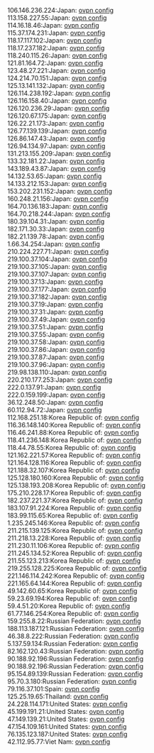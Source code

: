 106.146.236.224:Japan: [ovpn config](vpn/106_146_236_224.ovpn)  
113.158.227.55:Japan: [ovpn config](vpn/113_158_227_55.ovpn)  
114.16.18.46:Japan: [ovpn config](vpn/114_16_18_46.ovpn)  
115.37.174.231:Japan: [ovpn config](vpn/115_37_174_231.ovpn)  
118.17.117.102:Japan: [ovpn config](vpn/118_17_117_102.ovpn)  
118.17.237.182:Japan: [ovpn config](vpn/118_17_237_182.ovpn)  
118.240.115.26:Japan: [ovpn config](vpn/118_240_115_26.ovpn)  
121.81.164.72:Japan: [ovpn config](vpn/121_81_164_72.ovpn)  
123.48.27.221:Japan: [ovpn config](vpn/123_48_27_221.ovpn)  
124.214.70.151:Japan: [ovpn config](vpn/124_214_70_151.ovpn)  
125.13.141.132:Japan: [ovpn config](vpn/125_13_141_132.ovpn)  
126.114.238.192:Japan: [ovpn config](vpn/126_114_238_192.ovpn)  
126.116.158.40:Japan: [ovpn config](vpn/126_116_158_40.ovpn)  
126.120.236.29:Japan: [ovpn config](vpn/126_120_236_29.ovpn)  
126.120.67.175:Japan: [ovpn config](vpn/126_120_67_175.ovpn)  
126.22.21.173:Japan: [ovpn config](vpn/126_22_21_173.ovpn)  
126.77.139.139:Japan: [ovpn config](vpn/126_77_139_139.ovpn)  
126.86.147.43:Japan: [ovpn config](vpn/126_86_147_43.ovpn)  
126.94.134.97:Japan: [ovpn config](vpn/126_94_134_97.ovpn)  
131.213.155.209:Japan: [ovpn config](vpn/131_213_155_209.ovpn)  
133.32.181.22:Japan: [ovpn config](vpn/133_32_181_22.ovpn)  
143.189.43.87:Japan: [ovpn config](vpn/143_189_43_87.ovpn)  
14.132.53.65:Japan: [ovpn config](vpn/14_132_53_65.ovpn)  
14.133.212.153:Japan: [ovpn config](vpn/14_133_212_153.ovpn)  
153.202.231.152:Japan: [ovpn config](vpn/153_202_231_152.ovpn)  
160.248.21.156:Japan: [ovpn config](vpn/160_248_21_156.ovpn)  
164.70.136.183:Japan: [ovpn config](vpn/164_70_136_183.ovpn)  
164.70.218.244:Japan: [ovpn config](vpn/164_70_218_244.ovpn)  
180.39.104.31:Japan: [ovpn config](vpn/180_39_104_31.ovpn)  
182.171.30.33:Japan: [ovpn config](vpn/182_171_30_33.ovpn)  
182.21.139.78:Japan: [ovpn config](vpn/182_21_139_78.ovpn)  
1.66.34.254:Japan: [ovpn config](vpn/1_66_34_254.ovpn)  
210.224.227.71:Japan: [ovpn config](vpn/210_224_227_71.ovpn)  
219.100.37.104:Japan: [ovpn config](vpn/219_100_37_104.ovpn)  
219.100.37.105:Japan: [ovpn config](vpn/219_100_37_105.ovpn)  
219.100.37.107:Japan: [ovpn config](vpn/219_100_37_107.ovpn)  
219.100.37.13:Japan: [ovpn config](vpn/219_100_37_13.ovpn)  
219.100.37.177:Japan: [ovpn config](vpn/219_100_37_177.ovpn)  
219.100.37.182:Japan: [ovpn config](vpn/219_100_37_182.ovpn)  
219.100.37.19:Japan: [ovpn config](vpn/219_100_37_19.ovpn)  
219.100.37.31:Japan: [ovpn config](vpn/219_100_37_31.ovpn)  
219.100.37.49:Japan: [ovpn config](vpn/219_100_37_49.ovpn)  
219.100.37.51:Japan: [ovpn config](vpn/219_100_37_51.ovpn)  
219.100.37.55:Japan: [ovpn config](vpn/219_100_37_55.ovpn)  
219.100.37.58:Japan: [ovpn config](vpn/219_100_37_58.ovpn)  
219.100.37.86:Japan: [ovpn config](vpn/219_100_37_86.ovpn)  
219.100.37.87:Japan: [ovpn config](vpn/219_100_37_87.ovpn)  
219.100.37.96:Japan: [ovpn config](vpn/219_100_37_96.ovpn)  
219.98.138.110:Japan: [ovpn config](vpn/219_98_138_110.ovpn)  
220.210.177.253:Japan: [ovpn config](vpn/220_210_177_253.ovpn)  
222.0.137.91:Japan: [ovpn config](vpn/222_0_137_91.ovpn)  
222.0.159.199:Japan: [ovpn config](vpn/222_0_159_199.ovpn)  
36.12.248.50:Japan: [ovpn config](vpn/36_12_248_50.ovpn)  
60.112.94.72:Japan: [ovpn config](vpn/60_112_94_72.ovpn)  
112.168.251.18:Korea Republic of: [ovpn config](vpn/112_168_251_18.ovpn)  
116.36.148.140:Korea Republic of: [ovpn config](vpn/116_36_148_140.ovpn)  
116.46.241.88:Korea Republic of: [ovpn config](vpn/116_46_241_88.ovpn)  
118.41.236.148:Korea Republic of: [ovpn config](vpn/118_41_236_148.ovpn)  
118.44.78.55:Korea Republic of: [ovpn config](vpn/118_44_78_55.ovpn)  
121.162.221.57:Korea Republic of: [ovpn config](vpn/121_162_221_57.ovpn)  
121.164.128.116:Korea Republic of: [ovpn config](vpn/121_164_128_116.ovpn)  
121.188.32.107:Korea Republic of: [ovpn config](vpn/121_188_32_107.ovpn)  
125.128.180.160:Korea Republic of: [ovpn config](vpn/125_128_180_160.ovpn)  
125.138.193.208:Korea Republic of: [ovpn config](vpn/125_138_193_208.ovpn)  
175.210.228.17:Korea Republic of: [ovpn config](vpn/175_210_228_17.ovpn)  
182.237.221.37:Korea Republic of: [ovpn config](vpn/182_237_221_37.ovpn)  
183.107.91.224:Korea Republic of: [ovpn config](vpn/183_107_91_224.ovpn)  
183.99.115.65:Korea Republic of: [ovpn config](vpn/183_99_115_65.ovpn)  
1.235.245.146:Korea Republic of: [ovpn config](vpn/1_235_245_146.ovpn)  
211.215.139.125:Korea Republic of: [ovpn config](vpn/211_215_139_125.ovpn)  
211.218.13.228:Korea Republic of: [ovpn config](vpn/211_218_13_228.ovpn)  
211.230.11.106:Korea Republic of: [ovpn config](vpn/211_230_11_106.ovpn)  
211.245.134.52:Korea Republic of: [ovpn config](vpn/211_245_134_52.ovpn)  
211.55.123.213:Korea Republic of: [ovpn config](vpn/211_55_123_213.ovpn)  
219.255.128.225:Korea Republic of: [ovpn config](vpn/219_255_128_225.ovpn)  
221.146.114.242:Korea Republic of: [ovpn config](vpn/221_146_114_242.ovpn)  
221.165.64.144:Korea Republic of: [ovpn config](vpn/221_165_64_144.ovpn)  
49.142.60.65:Korea Republic of: [ovpn config](vpn/49_142_60_65.ovpn)  
59.23.69.194:Korea Republic of: [ovpn config](vpn/59_23_69_194.ovpn)  
59.4.51.20:Korea Republic of: [ovpn config](vpn/59_4_51_20.ovpn)  
61.77.146.254:Korea Republic of: [ovpn config](vpn/61_77_146_254.ovpn)  
159.255.8.22:Russian Federation: [ovpn config](vpn/159_255_8_22.ovpn)  
188.113.187.121:Russian Federation: [ovpn config](vpn/188_113_187_121.ovpn)  
46.38.8.222:Russian Federation: [ovpn config](vpn/46_38_8_222.ovpn)  
5.137.59.134:Russian Federation: [ovpn config](vpn/5_137_59_134.ovpn)  
82.162.120.43:Russian Federation: [ovpn config](vpn/82_162_120_43.ovpn)  
90.188.92.196:Russian Federation: [ovpn config](vpn/90_188_92_196.ovpn)  
90.188.92.196:Russian Federation: [ovpn config](vpn/90_188_92_196.ovpn)  
95.154.89.139:Russian Federation: [ovpn config](vpn/95_154_89_139.ovpn)  
95.70.3.180:Russian Federation: [ovpn config](vpn/95_70_3_180.ovpn)  
79.116.37.101:Spain: [ovpn config](vpn/79_116_37_101.ovpn)  
125.25.19.65:Thailand: [ovpn config](vpn/125_25_19_65.ovpn)  
24.228.114.171:United States: [ovpn config](vpn/24_228_114_171.ovpn)  
45.199.191.21:United States: [ovpn config](vpn/45_199_191_21.ovpn)  
47.149.139.21:United States: [ovpn config](vpn/47_149_139_21.ovpn)  
47.154.109.161:United States: [ovpn config](vpn/47_154_109_161.ovpn)  
76.135.123.187:United States: [ovpn config](vpn/76_135_123_187.ovpn)  
42.112.95.77:Viet Nam: [ovpn config](vpn/42_112_95_77.ovpn)  
